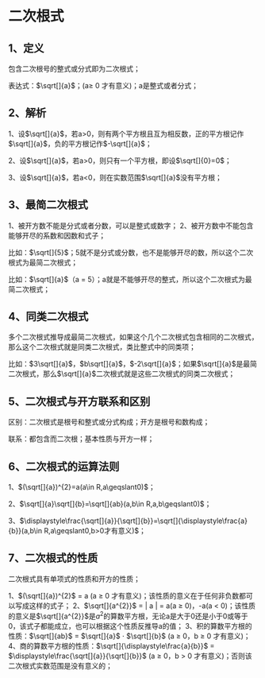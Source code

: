 # 二次根式

## 1、定义
包含二次根号的整式或分式即为二次根式；

表达式：$\sqrt[]{a}$；(a$\geqslant$ 0 才有意义)；a是整式或者分式；

## 2、解析
1、设$\sqrt[]{a}$，若a>0，则有两个平方根且互为相反数，正的平方根记作$\sqrt[]{a}$，负的平方根记作$-\sqrt[]{a}$；

2、设$\sqrt[]{a}$，若a>0，则只有一个平方根，即设$\sqrt[]{0}=0$；

3、设$\sqrt[]{a}$，若a<0，则在实数范围$\sqrt[]{a}$没有平方根；

## 3、最简二次根式
1、被开方数不能是分式或者分数，可以是整式或数字；
2、被开方数中不能包含能够开尽的系数和因数和式子；

比如：$\sqrt[]{5}$；5就不是分式或分数，也不是能够开尽的数，所以这个二次根式为最简二次根式；

比如：$\sqrt[]{a}$（a = 5）；a就是不能够开尽的整式，所以这个二次根式为最简二次根式；

## 4、同类二次根式
多个二次根式推导成最简二次根式，如果这个几个二次根式包含相同的二次根式，那么这个二次根式就是同类二次根式，类比整式中的同类项；

比如：$3\sqrt[]{a}$，$b\sqrt[]{a}$，$-2\sqrt[]{a}$；如果$\sqrt[]{a}$是最简二次根式，那么$\sqrt[]{a}$二次根式就是这些二次根式的同类二次根式；

## 5、二次根式与开方联系和区别
区别：二次根式是根号和整式或分式构成；开方是根号和数构成；

联系：都包含而二次根；基本性质与开方一样；

## 6、二次根式的运算法则
1、$(\sqrt[]{a})^{2}=a(a\in R,a\geqslant0)$；

2、$\sqrt[]{a}\sqrt[]{b}=\sqrt[]{ab}(a,b\in R,a,b\geqslant0)$；

3、$\displaystyle\frac{\sqrt[]{a}}{\sqrt[]{b}}=\sqrt[]{\displaystyle\frac{a}{b}}(a,b\in R,a\geqslant0,b>0才有意义)$；

## 7、二次根式的性质
二次根式具有单项式的性质和开方的性质；

1、$(\sqrt[]{a})^{2}$ = a (a $\geqslant$ 0 才有意义)；该性质的意义在于任何非负数都可以写成这样的式子；
2、$\sqrt[]{a^{2}}$ = | a | = a(a $\geqslant$ 0)，-a(a < 0)；该性质的意义是$\sqrt[]{a^{2}}$是$a^2$的算数平方根，无论a是大于0还是小于0或等于0，该式子都能成立，也可以根据这个性质反推导a的值；
3、积的算数平方根的性质：$\sqrt[]{ab}$ = $\sqrt[]{a}$ $\cdot$ $\sqrt[]{b}$ (a $\geqslant$ 0，b $\geqslant$ 0 才有意义)；
4、商的算数平方根的性质：$\sqrt[]{\displaystyle\frac{a}{b}}$ = $\displaystyle\frac{\sqrt[]{a}}{\sqrt[]{b}}$ (a $\geqslant$ 0，b > 0 才有意义)；否则该二次根式实数范围是没有意义的；

